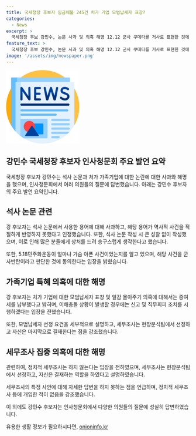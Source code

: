 ```yaml
---
title: 국세청장 후보자 임금체불 245건 처가 기업 모범납세자 표창?
categories:
  - News
excerpt: >
  국세청장 후보 강민수, 논문 사과 및 의혹 해명 12.12 군사 쿠데타를 거사로 표현한 것에 대해 사과하며, 모범납세자 부인. 이혼 후 처가 기업에 특혜 여부, 6.10민주항쟁 등 논란도. 이해충돌 및 일감 몰아주기 의혹에 대해 사죄하고, 관련 법에 따른 신고·직무회피 조치 내겠다고 밝혔다. 또한, 정치적 세무조사 집중 의혹에 대해 정치적 세무조사는 하지 않는다는 입장을 전했다.
feature_text: >
  국세청장 후보 강민수, 논문 사과 및 의혹 해명 12.12 군사 쿠데타를 거사로 표현한 것에 대해 사과하며, 모범납세자 부인. 이혼 후 처가 기업에 특혜 여부, 6.10민주항쟁 등 논란도. 이해충돌 및 일감 몰아주기 의혹에 대해 사죄하고, 관련 법에 따른 신고·직무회피 조치 내겠다고 밝혔다. 또한, 정치적 세무조사 집중 의혹에 대해 정치적 세무조사는 하지 않는다는 입장을 전했다.
image: '/assets/img/newspaper.png'
---
```


<p><img src="/assets/img/newspaper.png" alt="kimp 속보" /></p>

<h2 data-ke-size="size26">강민수 국세청장 후보자 인사청문회 주요 발언 요약</h2>

<p>국세청장 후보자 강민수는 석사 논문과 처가 가족기업에 대한 논란에 대한 사과와 해명을 했으며, 인사청문회에서 여러 의원들의 질문에 답변했습니다. 아래는 강민수 후보자의 주요 발언 요약입니다.</p>

<h2 data-ke-size="size24">석사 논문 관련</h2>

<p data-ke-size="size16">강 후보자는 석사 논문에서 사용한 용어에 대해 사과하고, 해당 용어가 역사적 사건을 적절하게 반영하지 못했다고 인정했습니다. 또한, 석사 논문 작성 시 큰 성찰 없이 작성했으며, 이로 인해 많은 분들에게 상처를 드려 송구스럽게 생각한다고 했습니다.</p>

<p data-ke-size="size16">또한, 5.18민주화운동이 얼마나 가슴 아픈 사건이었는지를 알고 있으며, 해당 사건을 군사반란이라고 판단한 것에 동의한다는 입장을 밝혔습니다.</p>

<h2 data-ke-size="size24">가족기업 특혜 의혹에 대한 해명</h2>

<p data-ke-size="size16">강 후보자는 처가 기업에 대한 모범납세자 표창 및 일감 몰아주기 의혹에 대해서는 증여세를 납부했다고 밝히며, 이해충돌 상황이 발생할 경우에는 신고 및 직무회피 조치를 시행하겠다는 입장을 전했습니다.</p>

<p data-ke-size="size16">또한, 모범납세자 선정 요건을 세부적으로 설명하고, 세무조사는 현장분석팀에서 선정하고 자신은 마지막으로 결재한다는 점을 강조했습니다.</p>

<h2 data-ke-size="size24">세무조사 집중 의혹에 대한 해명</h2>

<p data-ke-size="size16">관련하여, 정치적 세무조사는 하지 않는다는 입장을 전하였으며, 세무조사는 현장분석팀에서 선정하고, 자신은 결재하는 역할을 하였다고 설명하였습니다.</p>

<p data-ke-size="size16">세무조사의 특정 사안에 대해 자세한 답변을 하지 못하는 점을 언급하며, 정치적 세무조사 등에 개입한 적이 없음을 강조했습니다.</p>

<p>이 외에도 강민수 후보자는 인사청문회에서 다양한 의원들의 질문에 성실히 답변하였습니다.</p>
유용한 생활 정보가 필요하시다면, <a href="https://onioninfo.kr" rel="dofollow">onioninfo.kr</a>


